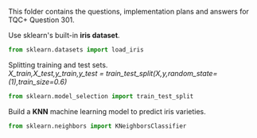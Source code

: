 This folder contains the questions, implementation plans and answers for TQC+ Question 301.

Use sklearn's built-in **iris dataset**.
```python
from sklearn.datasets import load_iris
```

Splitting training and test sets.  
*X_train,X_test,y_train,y_test = train_test_split(X,y,random_state=(1),train_size=0.6)*
```python
from sklearn.model_selection import train_test_split
```

Build a **KNN** machine learning model to predict iris varieties.
```python
from sklearn.neighbors import KNeighborsClassifier
```
